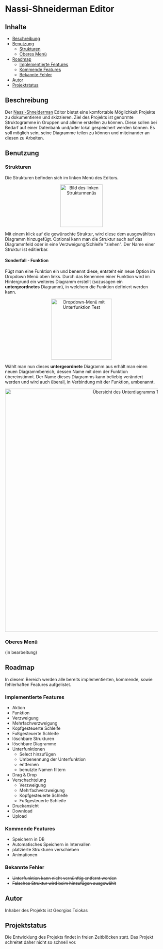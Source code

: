 # Nassi-Shneiderman Editor

## Inhalte
- [Beschreibung](#beschreibung)
- [Benutzung](#benutzung)
    - [Strukturen](#strukturen)
    - [Oberes Menü](#oberes-menü)
- [Roadmap](#roadmap)
    - [Implementierte Features](#implementierte-features)
    - [Kommende Features](#kommende-features)
    - [Bekannte Fehler](#bekannte-fehler)
- [Autor](#autor)
- [Projektstatus](#projektstatus)

## Beschreibung

Der [Nassi-Shneiderman](https://de.wikipedia.org/wiki/Nassi-Shneiderman-Diagramm) Editor bietet eine komfortable Möglichkeit Projekte zu dokumentieren und skizzieren. Ziel des Projekts ist genormte
Struktogramme in Gruppen und alleine erstellen zu können. Diese sollen bei Bedarf auf einer Datenbank und/oder lokal gespeichert werden können.
Es soll möglich sein, seine Diagramme teilen zu können und miteinander an diesen zu Arbeiten.

## Benutzung

### Strukturen

Die Strukturen befinden sich im linken Menü des Editors.

<div align="center">
  <img src="/uploads/1dba17a91a428d2b5fe3a6bbcc5f2075/Menü.PNG" alt="Bild des linken Strukturmenüs" width="140">
</div>

Mit einem klick auf die gewünschte Struktur, wird diese dem ausgewählten Diagramm hinzugefügt.
Optional kann man die Struktur auch auf das Diagrammfeld oder in eine Verzweigung/Schleife "ziehen".
Der Name einer Struktur ist editierbar.

#### Sonderfall - Funktion

Fügt man eine Funktion ein und benennt diese, entsteht ein neue Option im Dropdown Menü oben links.
Durch das Benennen einer Funktion wird im Hintergrund ein weiteres Diagramm erstellt (sozusagen ein **untergeordnetes** Diagramm), in
welchem die Funktion definiert werden kann.

<div align="center">
  <img src="/uploads/b2e43a504aea3e8da780aeb9c907fdac/Unterfunktion.png" alt="Dropdown-Menü mit Unterfunktion Test" width="200">
</div>

Wählt man nun dieses **untergeordnete** Diagramm aus erhält man einen neuen Diagrammbereich, dessen Name mit dem der Funktion übereinstimmt.
Der Name dieses Diagramms kann beliebig verändert werden und wird auch überall, in Verbindung mit der Funktion, umbenannt.

<div align="center">
  <img src="/uploads/4892bb6744fd266f43f6551bdaf7f42d/Unterdiagramm.PNG" alt="Übersicht des Unterdiagramms Test" width="800">
</div>

### Oberes Menü

(in bearbeitung)

## Roadmap

In diesem Bereich werden alle bereits implementierten, kommende, sowie fehlerhaften Features aufgelistet.

### Implementierte Features

- Aktion
- Funktion
- Verzweigung
- Mehrfachverzweigung
- Kopfgesteuerte Schleife
- Fußgesteuerte Schleife  
- löschbare Strukturen
- löschbare Diagramme
- Unterfunktionen
    - Select hinzufügen
    - Umbenennung der Unterfunktion
    - entfernen
    - benutzte Namen filtern
- Drag & Drop
- Verschachtelung
    - Verzweigung
    - Mehrfachverzweigung
    - Kopfgesteuerte Schleife
    - Fußgesteuerte Schleife
- Druckansicht
- Download
- Upload

### Kommende Features

- Speichern in DB
- Automatisches Speichern in Intervallen
- platzierte Strukturen verschieben
- Animationen

### Bekannte Fehler

- ~~Unterfunktion kann nicht vernünftig entfernt werden~~
- ~~Falsches Struktur wird beim hinzufügen ausgewählt~~

## Autor

Inhaber des Projekts ist Georgios Tsiokas

## Projektstatus

Die Entwicklung des Projekts findet in freien Zeitblöcken statt. Das Projekt schreitet daher nicht so schnell vor.
